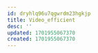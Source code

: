 ```yaml
---
id: dryhlq96u7qgwrdm23hgkjp
title: Video_efficient
desc: ''
updated: 1701955067370
created: 1701955067370
---
```

